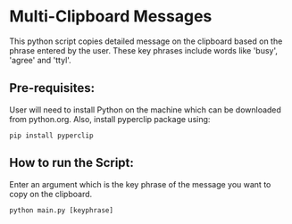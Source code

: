 # Multi-Clipboard Messages

This python script copies detailed message on the clipboard based on the phrase entered by the user. These key phrases include words like 'busy', 'agree' and 'ttyl'.
## Pre-requisites:

User will need to install Python on the machine which can be downloaded from python.org.
Also, install pyperclip package using:
 
     
    pip install pyperclip


## How to run the Script:

Enter an argument which is the key phrase of the message you want to copy on the clipboard.

    python main.py [keyphrase]


